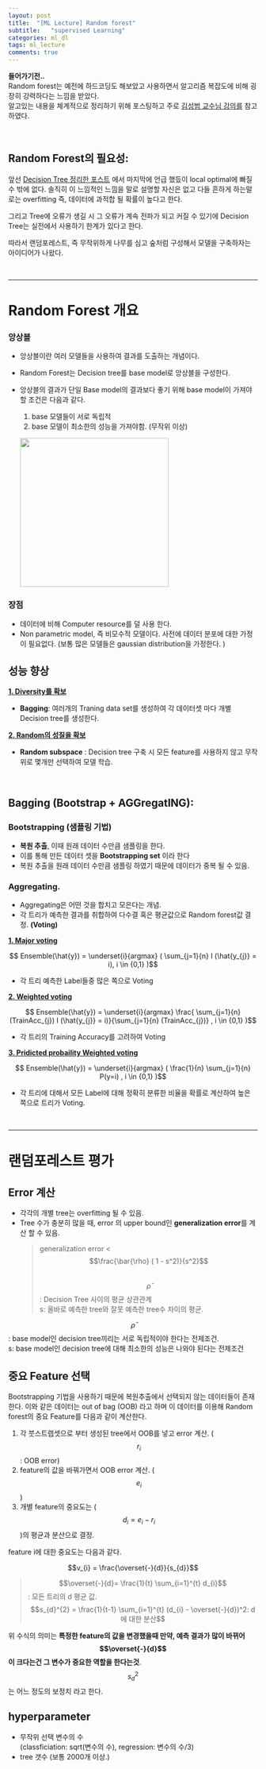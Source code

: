 ```yaml
---
layout: post
title:  "[ML Lecture] Random forest"
subtitle:   "supervised Learning"
categories: ml_dl
tags: ml_lecture
comments: true
---
```


**들어가기전..**  
Random forest는 예전에 하드코딩도 해보았고 사용하면서 알고리즘 복잡도에 비해 굉장히 강력하다는 느낌을 받았다.  
알고있는 내용을 체계적으로 정리하기 위해 포스팅하고 주로 [김성범 교수님 강의를](https://www.youtube.com/watch?v=lIT5-piVtRw) 참고하였다.

<br/>


## Random Forest의 필요성:

앞선 [Decision Tree 정리한 포스트]((https://swha0105.github.io/_posts/2021-02-04-ML_DL-Decision_Tree.markdown))  에서 마지막에 언급 했듰이 local optimal에 빠질수 밖에 없다. 솔직히 이 느낌적인 느낌을 말로 설명할 자신은 없고 다들 흔하게 하는말로는 overfitting 즉, 데이터에 과적합 될 확률이 높다고 한다.

그리고 Tree에 오류가 생길 시 그 오류가 계속 전파가 되고 커질 수 있기에 Decision Tree는 실전에서 사용하기 한계가 있다고 한다.

따라서 랜덤포레스트, 즉 무작위하게 나무를 심고 숲처럼 구성해서 모델을 구축하자는 아이디어가 나왔다.

<br/>

---

# Random Forest 개요

### 앙상블

- 앙상블이란 여러 모델들을 사용하여 결과를 도출하는 개념이다.  
- Random Forest는 Decision tree를 base model로 앙상블을 구성한다.
- 앙상블의 결과가 단일 Base model의 결과보다 좋기 위해 base model이 가져야할 조건은 다음과 같다. 

   1. base 모델들이 서로 독립적
   2. base 모델이 최소한의 성능을 가져야함. (무작위 이상)

    <p float="center">
        <img src="https://swha0105.github.io/assets/ml/img/RF_error_rate.JPG" width="300"/> 
    </p>


### 장점 

- 데이터에 비해 Computer resource를 덜 사용 한다.  
- Non parametric model, 즉 비모수적 모델이다. 사전에 데이터 분포에 대한 가정이 필요없다. (보통 많은 모델들은 gaussian distribution을 가정한다. )


## 성능 향상

**<U> 1. Diversity를 확보 </U>**  

   - **Bagging**: 여러개의 Traning data set를 생성하여 각 데이터셋 마다 개별 Decision tree를 생성한다.   

**<U> 2. Random의 성질을 확보 </U>**  

   - **Random subspace** : Decision tree 구축 시 모든 feature를 사용하지 않고 무작위로 몇개만 선택하여 모델 학습.

<br/>

## Bagging (Bootstrap + AGGregatING): 

### Bootstrapping (샘플링 기법)
- **복원 추출**, 이때 원래 데이터 수만큼 샘플링을 한다.
- 이를 통해 만든 데이터 셋을 **Bootstrapping set** 이라 한다
- 복원 추출을 원래 데이터 수만큼 샘플링 하였기 때문에 데이터가 중복 될 수 있음. 

### Aggregating.
- Aggregating은 어떤 것을 합치고 모은다는 개념.
- 각 트리가 예측한 결과를 취합하여 다수결 혹은 평균값으로 Random forest값 결정. **(Voting)**

**<U>1. Major voting</U>**

$$ Ensemble(\hat{y}) =  \underset{i}{argmax} ( \sum_{j=1}{n} I (\hat{y_{j}} = i), i \in {0,1} )$$

   - 각 트리 예측한 Label들중 많은 쪽으로 Voting

**<U>2. Weighted voting</U>**

$$ Ensemble(\hat{y}) =  \underset{i}{argmax} \frac{ \sum_{j=1}{n} (TrainAcc_{j}) I (\hat{y_{j}} = i)}{\sum_{j=1}{n} (TrainAcc_{j})}  , i \in {0,1} )$$

- 각 트리의 Training Accuracy를 고려하여 Voting

**<U>3. Pridicted probaility Weighted voting</U>**

$$ Ensemble(\hat{y}) =  \underset{i}{argmax} ( \frac{1}{n} \sum_{j=1}{n} P(y=i) , i \in {0,1} )$$

- 각 트리에 대해서 모든 Label에 대해 정확히 분류한 비율을 확률로 계산하여 높은 쪽으로 트리가 Voting.  

<br/>

---

# 랜덤포레스트 평가


## Error 계산

- 각각의 개별 tree는 overfitting 될 수 있음.
- Tree 수가 충분히 많을 때, error 의 upper bound인 **generalization error**를 계산 할 수 있음.  
  > generalization error < $$\frac{\bar{\rho} ( 1 - s^2)}{s^2}$$  
  > $$\bar{\rho}$$: Decision Tree 사이의 평균 상관관계  
  > s: 올바로 예측한 tree와 잘못 예측한 tree수 차이의 평균.

$$\bar{\rho}$$: base model인 decision tree끼리는 서로 독립적이야 한다는 전제조건.  
s: base model인 decision tree에 대해 최소한의 성능은 나와야 된다는 전제조건


## 중요 Feature 선택

Bootstrapping 기법을 사용하기 때문에 복원추출에서 선택되지 않는 데이터들이 존재한다. 이와 같은 데이터는 out of bag (OOB) 라고 하며 이 데이터를 이용해 Random forest의 중요 Feature를 다음과 같이 계산한다.

1. 각 붓스트렙셋으로 부터 생성된 tree에서 OOB를 넣고 error 계산. ($$r_{i}$$: OOB error)
2. feature의 값을 바꿔가면서 OOB error 계산. ($$e_{i}$$) 
3. 개별 feature의 중요도는 ($$d_{i} = e_{i} - r_{i} $$)의 평균과 분산으로 결정.

feature i에 대한 중요도는 다음과 같다.

$$v_{i} = \frac{\overset{-}{d}}{s_{d}}$$  

> $$\overset{-}{d}= \frac{1}{t} \sum_{i=1}^{t} d_{i}$$ : 모든 트리의 d 평균 값.   
$$s_{d}^{2} = \frac{1}{t-1} \sum_{i=1}^{t} (d_{i} - \overset{-}{d})^2: d에 대한 분산$$

위 수식의 의미는 **특정한 feature의 값을 변경했을때 만약, 예측 결과가 많이 바뀌어 $$\overset{-}{d}$$이 크다는건 그 변수가 중요한 역할을 한다는것**.  
$$s_{d}^2$$는 어느 정도의 보정치 라고 한다.

## hyperparameter

- 무작위 선택 변수의 수   
  (classficiation: sqrt(변수의 수), regression: 변수의 수/3)
- tree 갯수 
  (보통 2000개 이상.)



<script>
MathJax.Hub.Queue(["Typeset",MathJax.Hub]);
</script>

<script>
MathJax = {
  tex: {
    inlineMath: [['$', '$'], ['\\(', '\\)']]
  },
  svg: {
    fontCache: 'global'
  }
};
</script>
<script type="text/javascript" id="MathJax-script" async
  src="https://cdn.jsdelivr.net/npm/mathjax@3/es5/tex-svg.js">
</script>
